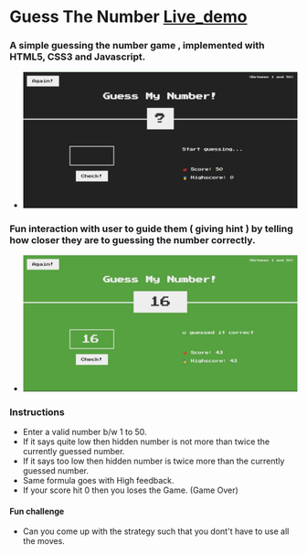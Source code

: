 # Guess The Number [Live_demo](https://99dino.github.io/guess-the-number/)

### A simple guessing the number game , implemented with HTML5, CSS3 and Javascript.

- ![GameUI](img/GameUI.png)

### Fun interaction with user to guide them ( giving hint ) by telling how closer they are to guessing the number correctly.

- ![Winning the Game](img/Winning.png)

### Instructions
+ Enter a valid number b/w 1 to 50.
+ If it says quite low then hidden number is not more than twice the currently guessed number.
+ If it says too low then hidden number is twice more than the currently guessed number.
+ Same formula goes with High feedback.
+ If your score hit 0 then you loses the Game. (Game Over)


#### Fun challenge
+ Can you come up with the strategy such that you dont't have to use all the moves.
